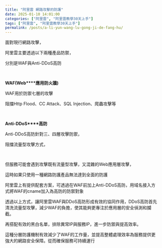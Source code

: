 ```yaml
---
title: "阿里雲 網路攻擊的防護"
date: 2025-01-10 14:01:00
categories: ["阿里雲", "阿里雲教學30天上手"]
tags: ["阿里雲", "阿里雲教學30天上手"]
permalink: /posts/a-li-yun-wang-lu-gong-ji-de-fang-hu/
---
```

面對現行網路攻擊，

阿里雲主要透過以下兩種產品防禦，

分別是WAF與Anti-DDoS高防

 

**WAF(Web****應用防火牆)**

WAF用於防禦七層的攻擊

阻擋Http Flood、CC Attack、SQL Injection、爬蟲攻擊等

 

**Anti-DDoS****高防**

Anti-DDoS高防針對三、四層攻擊防禦，

阻擋流量型攻擊方式，

 

但服務可能會遇到攻擊既有流量型攻擊，又混雜的Web應用層攻擊，

這時如果只使用一種網路防護產品無法達到全面的防護

阿里雲上有提供配套方案，可透過在WAF前加上Anti-DDoS高防，用域名接入方式將WAF的cname加入為高防的防禦對象

透過以上方式，讓阿里雲WAF與DDoS高防形成有效的協同作用，DDoS高防首先清洗流量型攻擊，減少WAF的負擔，使其能夠更專注於應用層的安全偵測和攔截。

再搭配有效的黑白名單，排除異常IP與服務IP，進一步防禦與提高效率。

這種分層防護機制有效減少了WAF的工作量，並提高整體處理效率為服務提供更強大的網路安全保障。從而確保服務可持續運行
